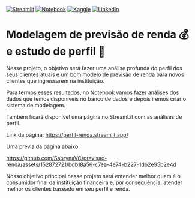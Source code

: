 [![Streamlit](https://img.shields.io/badge/Streamlit-FF4B4B?style=for-the-badge&logo=Streamlit&logoColor=white)](https://perfil-renda.streamlit.app/)
[![Notebook](https://camo.githubusercontent.com/93df4d99a5c309f403435686206755415b16659f4771fd52ceb9da0c11b76a7d/68747470733a2f2f696d672e736869656c64732e696f2f62616467652f4a7570797465722d77686974653f7374796c653d666f722d7468652d6261646765266c6f676f3d6a757079746572266c6f676f436f6c6f723d6f72616e6765)](https://github.com/SabrynaVC/previsao-renda/blob/main/Projeto_2.ipynb)
[![Kaggle](https://img.shields.io/badge/Kaggle-20BEFF?style=for-the-badge&logo=Kaggle&logoColor=white)](https://www.kaggle.com/sabrynaviola)
[![LinkedIn](https://img.shields.io/badge/LinkedIn-0077B5?style=for-the-badge&logo=linkedin&logoColor=white)](https://www.linkedin.com/in/sabryna-viola/)

# Modelagem de previsão de renda 💰 e estudo de perfil 👤

Nesse projeto, o objetivo será fazer uma análise profunda do perfil dos seus clientes atuais e um bom modelo de previsão de renda para novos clientes que ingressarem na instituição.

Para termos esses resultados, no Notebook vamos fazer análises dos dados que temos disponíveis no banco de dados e depois iremos criar o sistema de modelagem.

Também ficará disponível uma página no StreamLit com as análises de perfil. 

Link da página: https://perfil-renda.streamlit.app/

Uma prévia da página abaixo:

https://github.com/SabrynaVC/previsao-renda/assets/152872721/bdb18a56-c7ea-4e74-b227-1db2e95b2e4d

Nosso objetivo principal nesse projeto será entender melhor quem é o consumidor final da instituição financeira e, por consequência, atender melhor os clientes baseado em seu perfil e renda.
